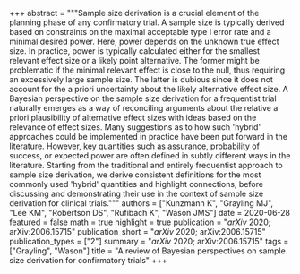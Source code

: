 +++
abstract = """Sample size derivation is a crucial element of the planning phase of any confirmatory trial. A sample size is typically derived based on constraints on the maximal acceptable type I error rate and a minimal desired power. Here, power depends on the unknown true effect size. In practice, power is typically calculated either for the smallest relevant effect size or a likely point alternative. The former might be problematic if the minimal relevant effect is close to the null, thus requiring an excessively large sample size. The latter is dubious since it does not account for the a priori uncertainty about the likely alternative effect size. A Bayesian perspective on the sample size derivation for a frequentist trial naturally emerges as a way of reconciling arguments about the relative a priori plausibility of alternative effect sizes with ideas based on the relevance of effect sizes. Many suggestions as to how such 'hybrid' approaches could be implemented in practice have been put forward in the literature. However, key quantities such as assurance, probability of success, or expected power are often defined in subtly different ways in the literature. Starting from the traditional and entirely frequentist approach to sample size derivation, we derive consistent definitions for the most commonly used 'hybrid' quantities and highlight connections, before discussing and demonstrating their use in the context of sample size derivation for clinical trials."""
authors = ["Kunzmann K", "Grayling MJ", "Lee KM", "Robertson DS", "Rufibach K", "Wason JMS"]
date = 2020-06-28
featured = false
math = true
highlight = true
publication = "*arXiv* 2020; arXiv:2006.15715"
publication_short = "*arXiv* 2020; arXiv:2006.15715"
publication_types = ["2"]
summary = "*arXiv* 2020; arXiv:2006.15715"
tags = ["Grayling", "Wason"]
title = "A review of Bayesian perspectives on sample size derivation for confirmatory trials"
+++

